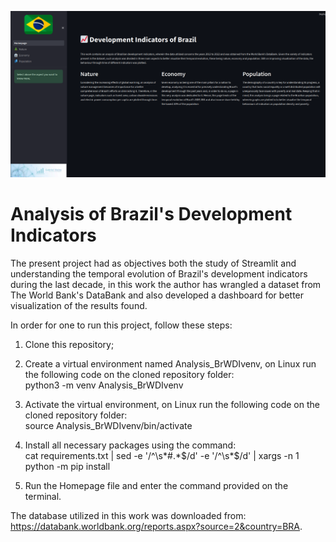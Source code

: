 ![Dashboard](Dashboard.png)

# Analysis of Brazil's Development Indicators

The present project had as objectives both the study of Streamlit and understanding the temporal evolution of Brazil's development indicators during the last decade, in this work the author has wrangled a dataset from The World Bank's DataBank and also developed a dashboard for better visualization of the results found.

In order for one to run this project, follow these steps:

1. Clone this repository;

2. Create a virtual environment named Analysis_BrWDIvenv, on Linux run the following code on the cloned repository folder:  
    python3 -m venv Analysis_BrWDIvenv

3. Activate the virtual environment, on Linux run the following code on the cloned repository folder:  
    source Analysis_BrWDIvenv/bin/activate

4. Install all necessary packages using the command:  
    cat requirements.txt | sed -e '/^\s*#.*$/d' -e '/^\s*$/d' | xargs -n 1 python -m pip install

5. Run the Homepage file and enter the command provided on the terminal.

The database utilized in this work was downloaded from:     
https://databank.worldbank.org/reports.aspx?source=2&country=BRA.